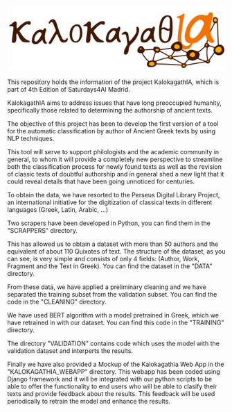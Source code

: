 <img src="kalokagathia_webapp/static/images/light_logo/kalokagathia_banner_light.png">

This repository holds the information of the project KalokagathIA, which is part of 4th Edition of Saturdays4AI Madrid.

KalokagathIA aims to address issues that have long preoccupied humanity, specifically those related to determining the authorship of ancient texts.

The objective of this project has been to develop the first version of a tool for the automatic classification by author of Ancient Greek texts by using NLP techniques.

This tool will serve to support philologists and the academic community in general, to whom it will provide a completely new perspective to streamline both the classification process for newly found texts as well as the revision of classic texts of doubtful authorship and in general shed a new light that it could reveal details that have been going unnoticed for centuries.

To obtain the data, we have resorted to the Perseus Digital Library Project, an international initiative for the digitization of classical texts in different languages (Greek, Latin, Arabic, ...)

Two scrapers have been developed in Python, you can find them in the "SCRAPPERS" directory.

This has allowed us to obtain a dataset with more than 50 authors and the equivalent of about 110 Quixotes of text. The structure of the dataset, as you can see, is very simple and consists of only 4 fields: (Author, Work, Fragment and the Text in Greek). You can find the dataset in the "DATA" directory.

From these data, we have applied a preliminary cleaning and we have separated the training subset from the validation subset. You can find the code in the "CLEANING" directory.

We have used BERT algorithm with a model pretrained in Greek, which we have retrained in with our dataset. You can find this code in the "TRAINING" directory.

The directory "VALIDATION" contains code which uses the model with the validation dataset and interperts the results.

Finally we have also provided a Mockup of the Kalokagathia Web App in the "KALOKAGATHIA_WEBAPP" directory. This webapp has been coded using Django framework and it will be integrated with our python scripts to be able to offer the functionality to end users who will be able to clasify their texts and provide feedback about the results. This feedback will be used periodically to retrain the model and enhance the results.
